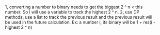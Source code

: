 1, converting a number to binary needs to get the biggest 2 ^ n < this number. So I will use a variable to track the highest 2 ^ n. 
2, use DP methods, use a list to track the previous result and the previous result will be used in the future calculation. Ex: a number i, its binary will be 1 +  res(i - highest 2 ^ n)


